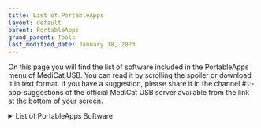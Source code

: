 ```yaml
---
title: List of PortableApps
layout: default
parent: PortableApps
grand_parent: Tools
last_modified_date: January 18, 2023
---
```


On this page you will find the list of software included in the PortableApps menu of MediCat USB. You can read it by scrolling the spoiler or download it in text format. If you have a suggestion, please share it in the channel #💡-app-suggestions of the official MediCat USB server available from the link at the bottom of your screen.

<details markdown="block">
<summary>List of PortableApps Software</summary>

* 3DPinballPortable
* 7-ZipPortable
* AbiWordPortableTest
* AIDA64Portable
* AnyDesk
* Auslogics.Disk.Defrag.Pro.9.5.0.2.Portable
* Auslogics.Driver.Updater.1.24.0.1.Portable
* AutorunsPortable
* batexpert
* belanaEtcher
* BleachBitPortable
* BlueScreen View
* BurnAware
* CCleanerPortable
* CDInfo
* ClassicShutdown
* CommandPromptPortable
* CommonFiles
* Convert
* CPU-ZPortable
* CrystalDiskInfoPortable
* CrystalDiskMarkPortable
* DDU v18.0.3.3
* Dead Pixel Tester
* DeepL Pro v2.4.0
* Defraggler
* DiscordPortable
* disk2vhd32
* dotNETInspectorPortable
* Dr.Web CureIt!
* Driver Booster
* Driver Talent Pro 6.5.60.172
* DTaskManagerPortable
* DUMoPortable
* EaseUS Todo PCTrans Professional 11.5 (Build 20200603)
* Easy Translator
* Error Lookup
* Explorer++Portable
* FAT32 Formatter
* FreeTube 0.13.2
* GPU-ZPortable
* HDDExpert
* HDHackerPortable
* HijackThisPortable
* HWiNFOPortable
* HxD Hex Editor
* IObitUnlockerPortable
* IrfanViewPortable
* IsoBurner
* JkDefragPortable
* KasperskyTDSSKillerPortable
* KiTTYPortable
* KoboDeluxePortable
* LightscreenPortable
* Macrorit NTFS to FAT
* Macrorit Partition Expert 5.6.1 Technician Edition (x64)
* Malware.Hunter.Pro.1.111.0.703.Portable
* McAfeeStingerPortable
* MD5 Hasher
* MediaCreationTool
* MediaCreationTool Win8.1
* Mines-PerfectPortable
* Notepad++Portable
* NTFS Permission Tool
* On-ScreenKeyboardPortable
* ONLYOFFICEPortable
* openvpn-portable
* Other
* PaintDotNetPortable
* PandaCloudCleaner
* PCI-ZPortable
* PngOptimizerPortable
* PNotesPortable
* PowerISO 7.9
* ProcessExplorerPortable
* ProcessHackerPortable
* PuTTYPortable
* Q-DirPortable
* qBittorrentPortable
* QuickSolitairePortable
* R-Drive
* RAMExpert
* RAMMapPortable
* Ransomware Decryption Tools
* RapidCRCUnicodePortable
* RecoverKeysPortable
* RecuvaPortable
* RegAlyzerPortable
* RegistryLoaderPE
* RegistryManager
* RegistryWorkshop
* RegOwnershipEx
* RegShot2
* RegshotPortable
* RS RAID Retrieve
* RufusPortable
* SDFormatter
* SnappyDriverInstaller
* SpeccyPro
* SSD Fresh Plus 2021 v10.02.28
* SSD Life
* SSD-ZPortable
* SudokuPortable
* SumatraPDFPortable
* SUMoPortable
* SUPERAntiSpywarePortable
* SystemExplorerPortable
* Telegram Desktop 2.8.1
* TileWorldPortable
* TorBrowser
* UltraDefragPortable
* UltraISOPortable
* Unstoppablecopier
* UUID-GUIDGeneratorPortable
* VeraCryptPortable
* VHD2Disk
* VHD_manager_v1.4
* VHD_Tool++(v0.6.0.5)-01
* Victoria536
* VMMapPortable
* WabbitemuPortable
* WhatChangedPortable
* WinDirStatPortable
* Windows ISO Downloader
* WindowsErrorLookupToolPortable
* WinNc
* WinSCPPortable
* WinToHDD
* WinToUSB
* WinUSB
* Wireless Key View
* WiresharkPortable
* WiseDiskCleanerPortable
* WiseRegistryCleanerPortable
* XNResourceEditorPortable
* XnViewPortable
</details>